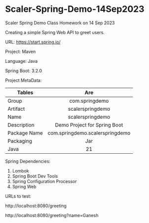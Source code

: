 # Scaler-Spring-Demo-14Sep2023
Scaler Spring Demo Class Homework on 14 Sep 2023

Creating a simple Spring Web API to greet users.

URL: https://start.spring.io/

Project: Maven

Language: Java

Spring Boot: 3.2.0

Project MetaData:


| Tables        | Are
| ------------- |:-------------:
| Group         | com.springdemo
| Artifact      | scalerspringdemo
| Name          | scalerspringdemo
| Description   | Demo Project for Spring Boot
| Package Name  | com.springdemo.scalerspringdemo
| Packaging     | Jar
| Java          | 21


Spring Dependencies:
1. Lombok
2. Spring Boot Dev Tools
3. Spring Configuration Processor
4. Spring Web

URLs to test:

http://localhost:8080/greeting

http://localhost:8080/greeting?name=Ganesh
